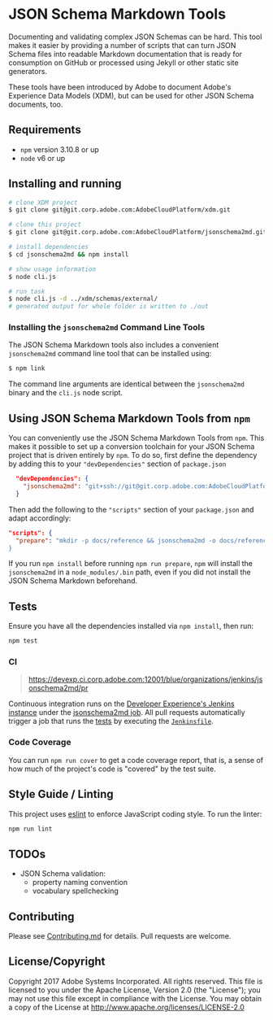 # JSON Schema Markdown Tools

Documenting and validating complex JSON Schemas can be hard. This tool makes it easier by providing a number of scripts that can turn JSON Schema files into readable Markdown documentation that is ready for consumption on GitHub or processed using Jekyll or other static site generators.

These tools have been introduced by Adobe to document Adobe's Experience Data Models (XDM), but can be used for other JSON Schema documents, too.

## Requirements

- `npm` version 3.10.8 or up
- `node` v6 or up

## Installing and running

```bash
# clone XDM project
$ git clone git@git.corp.adobe.com:AdobeCloudPlatform/xdm.git

# clone this project
$ git clone git@git.corp.adobe.com:AdobeCloudPlatform/jsonschema2md.git

# install dependencies
$ cd jsonschema2md && npm install

# show usage information
$ node cli.js

# run task
$ node cli.js -d ../xdm/schemas/external/
# generated output for whole folder is written to ./out
```

### Installing the `jsonschema2md` Command Line Tools

The JSON Schema Markdown tools also includes a convenient `jsonschema2md` command line tool that can be installed using:

```bash
$ npm link
```

The command line arguments are identical between the `jsonschema2md` binary and the `cli.js` node script.

## Using JSON Schema Markdown Tools from `npm`

You can conveniently use the JSON Schema Markdown Tools from `npm`. This makes it possible to set up a conversion toolchain for your JSON Schema project that is driven entirely by `npm`. To do so, first define the dependency by adding this to your `"devDependencies"` section of `package.json`

```json
  "devDependencies": {
    "jsonschema2md": "git+ssh://git@git.corp.adobe.com:AdobeCloudPlatform/jsonschema2md.git"
  }
```

Then add the following to the `"scripts"` section of your `package.json` and adapt accordingly:

```json
"scripts": {
  "prepare": "mkdir -p docs/reference && jsonschema2md -o docs/reference -d schemas/draft-04
}
```

If you run `npm install` before running `npm run prepare`, `npm` will install the `jsonschema2md` in a `node_modules/.bin` path, even if you did not install the JSON Schema Markdown beforehand.

## Tests

Ensure you have all the dependencies installed via `npm install`, then run:

```bash
npm test
```

### CI

> https://devexp.ci.corp.adobe.com:12001/blue/organizations/jenkins/jsonschema2md/pr

Continuous integration runs on the [Developer Experience's Jenkins instance](https://devexp.ci.corp.adobe.com:12001) under the [jsonschema2md job](https://devexp.ci.corp.adobe.com:12001/blue/organizations/jenkins/jsonschema2md/pr). All pull requests automatically trigger a job that runs the [tests](#tests) by executing the [`Jenkinsfile`](Jenkinsfile). 

### Code Coverage

You can run `npm run cover` to get a code coverage report, that is, a sense of how much of the project's code is "covered" by the test suite.

## Style Guide / Linting

This project uses [eslint](https://eslint.org) to enforce JavaScript coding style. To run the linter:

```bash
npm run lint
```

## TODOs

* JSON Schema validation:
  * property naming convention
  * vocabulary spellchecking

## Contributing

Please see [Contributing.md](Contributing.md) for details. Pull requests are welcome.

## License/Copyright

Copyright 2017 Adobe Systems Incorporated. All rights reserved.
This file is licensed to you under the Apache License, Version 2.0 (the "License");
you may not use this file except in compliance with the License. You may obtain a copy
of the License at http://www.apache.org/licenses/LICENSE-2.0
